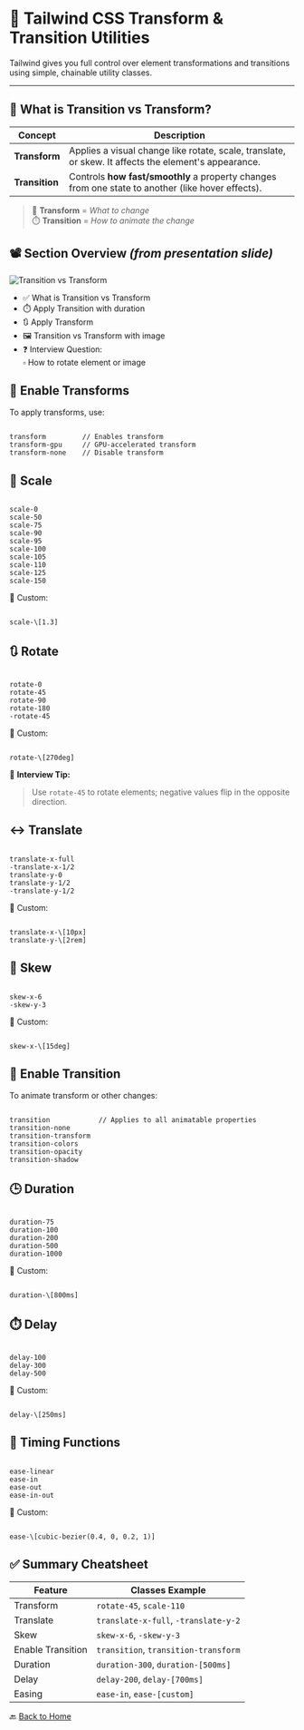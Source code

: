 # 🔄 Tailwind CSS Transform & Transition Utilities

Tailwind gives you full control over element transformations and transitions using simple, chainable utility classes.

---

## 🧠 What is **Transition** vs **Transform**?

| Concept     | Description |
|-------------|-------------|
| **Transform** | Applies a visual change like rotate, scale, translate, or skew. It affects the element's appearance. |
| **Transition** | Controls **how fast/smoothly** a property changes from one state to another (like hover effects). |

> 🔁 **Transform** = *What to change*  
> ⏱️ **Transition** = *How to animate the change*



## 📽️ Section Overview *(from presentation slide)*

![Transition vs Transform](../assets/slides/transition-vs-transform.png)

- ✅ What is Transition vs Transform
- ⏱️ Apply Transition with duration
- 🔃 Apply Transform
- 🖼️ Transition vs Transform with image
- ❓ Interview Question:  
  ▫️ How to rotate element or image



## 🔧 Enable Transforms

To apply transforms, use:

```

transform         // Enables transform
transform-gpu     // GPU-accelerated transform
transform-none    // Disable transform

```



## 🔁 Scale

```

scale-0
scale-50
scale-75
scale-90
scale-95
scale-100
scale-105
scale-110
scale-125
scale-150

```

🧪 Custom:

```

scale-\[1.3]

```



## 🔃 Rotate

```

rotate-0
rotate-45
rotate-90
rotate-180
-rotate-45

```

🧪 Custom:

```

rotate-\[270deg]

```

🧠 **Interview Tip:**  
> Use `rotate-45` to rotate elements; negative values flip in the opposite direction.



## ↔️ Translate

```

translate-x-full
-translate-x-1/2
translate-y-0
translate-y-1/2
-translate-y-1/2

```

🧪 Custom:

```

translate-x-\[10px]
translate-y-\[2rem]

```



## 🔄 Skew

```

skew-x-6
-skew-y-3

```

🧪 Custom:

```

skew-x-\[15deg]

```



## 🧲 Enable Transition

To animate transform or other changes:

```

transition            // Applies to all animatable properties
transition-none
transition-transform
transition-colors
transition-opacity
transition-shadow

```



## 🕒 Duration

```

duration-75
duration-100
duration-200
duration-500
duration-1000

```

🧪 Custom:

```

duration-\[800ms]

```



## ⏱️ Delay

```

delay-100
delay-300
delay-500

```

🧪 Custom:

```

delay-\[250ms]

```



## 🧭 Timing Functions

```

ease-linear
ease-in
ease-out
ease-in-out

```

🧪 Custom:

```

ease-\[cubic-bezier(0.4, 0, 0.2, 1)]

```



## ✅ Summary Cheatsheet

| Feature           | Classes Example                       |
|-------------------|----------------------------------------|
| Transform         | `rotate-45`, `scale-110`              |
| Translate         | `translate-x-full`, `-translate-y-2`  |
| Skew              | `skew-x-6`, `-skew-y-3`                |
| Enable Transition | `transition`, `transition-transform`  |
| Duration          | `duration-300`, `duration-[500ms]`    |
| Delay             | `delay-200`, `delay-[700ms]`          |
| Easing            | `ease-in`, `ease-[custom]`            |



🔙 [Back to Home](../README.md)
```

